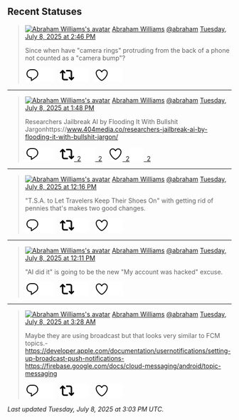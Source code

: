 ## Recent Statuses

> <a href="https://indieweb.social/@abraham"><img alt="Abraham Williams's avatar" src="https://cdn.masto.host/indiewebsocial/accounts/avatars/109/292/540/382/343/163/original/d00f2e03ce9c85b1.jpg" height="24" width="24" ></a> [Abraham Williams](https://indieweb.social/@abraham) [@abraham](https://indieweb.social/@abraham) [Tuesday, July 8, 2025 at 2:46 PM](https://indieweb.social/@abraham/114818152839880427)
>
> Since when have &quot;camera rings&quot; protruding from the back of a phone not counted as a &quot;camera bump&quot;?
>
> [![Reply](./images/reply_light.svg#gh-light-mode-only "Reply")](https://indieweb.social/@abraham/114818152839880427#gh-light-mode-only)[![Reply](./images/reply.svg#gh-dark-mode-only "Reply")](https://indieweb.social/@abraham/114818152839880427#gh-dark-mode-only)&emsp;[![Boost](./images/retweet_light.svg#gh-light-mode-only "Boost")](https://indieweb.social/@abraham/114818152839880427#gh-light-mode-only)[![Boost](./images/retweet.svg#gh-dark-mode-only "Boost")](https://indieweb.social/@abraham/114818152839880427#gh-dark-mode-only)&emsp;[![Favorite](./images/like_light.svg#gh-light-mode-only "Favorite")](https://indieweb.social/@abraham/114818152839880427#gh-light-mode-only)[![Favorite](./images/like.svg#gh-dark-mode-only "Favorite")](https://indieweb.social/@abraham/114818152839880427#gh-dark-mode-only)


---

> <a href="https://indieweb.social/@abraham"><img alt="Abraham Williams's avatar" src="https://cdn.masto.host/indiewebsocial/accounts/avatars/109/292/540/382/343/163/original/d00f2e03ce9c85b1.jpg" height="24" width="24" ></a> [Abraham Williams](https://indieweb.social/@abraham) [@abraham](https://indieweb.social/@abraham) [Tuesday, July 8, 2025 at 1:48 PM](https://indieweb.social/@abraham/114817925595240135)
>
> Researchers Jailbreak AI by Flooding It With Bullshit Jargonhttps://www.404media.co/researchers-jailbreak-ai-by-flooding-it-with-bullshit-jargon/
>
> [![Reply](./images/reply_light.svg#gh-light-mode-only "Reply")](https://indieweb.social/@abraham/114817925595240135#gh-light-mode-only)[![Reply](./images/reply.svg#gh-dark-mode-only "Reply")](https://indieweb.social/@abraham/114817925595240135#gh-dark-mode-only)&emsp;[![Boost](./images/retweet_light.svg#gh-light-mode-only "Boost")&ensp;2](https://indieweb.social/@abraham/114817925595240135#gh-light-mode-only)[![Boost](./images/retweet.svg#gh-dark-mode-only "Boost")&ensp;2](https://indieweb.social/@abraham/114817925595240135#gh-dark-mode-only)&emsp;[![Favorite](./images/like_light.svg#gh-light-mode-only "Favorite")&ensp;2](https://indieweb.social/@abraham/114817925595240135#gh-light-mode-only)[![Favorite](./images/like.svg#gh-dark-mode-only "Favorite")&ensp;2](https://indieweb.social/@abraham/114817925595240135#gh-dark-mode-only)


---

> <a href="https://indieweb.social/@abraham"><img alt="Abraham Williams's avatar" src="https://cdn.masto.host/indiewebsocial/accounts/avatars/109/292/540/382/343/163/original/d00f2e03ce9c85b1.jpg" height="24" width="24" ></a> [Abraham Williams](https://indieweb.social/@abraham) [@abraham](https://indieweb.social/@abraham) [Tuesday, July 8, 2025 at 12:16 PM](https://indieweb.social/@abraham/114817563257824558)
>
> &quot;T.S.A. to Let Travelers Keep Their Shoes On&quot; with getting rid of pennies that&#39;s makes two good changes.
>
> [![Reply](./images/reply_light.svg#gh-light-mode-only "Reply")](https://indieweb.social/@abraham/114817563257824558#gh-light-mode-only)[![Reply](./images/reply.svg#gh-dark-mode-only "Reply")](https://indieweb.social/@abraham/114817563257824558#gh-dark-mode-only)&emsp;[![Boost](./images/retweet_light.svg#gh-light-mode-only "Boost")](https://indieweb.social/@abraham/114817563257824558#gh-light-mode-only)[![Boost](./images/retweet.svg#gh-dark-mode-only "Boost")](https://indieweb.social/@abraham/114817563257824558#gh-dark-mode-only)&emsp;[![Favorite](./images/like_light.svg#gh-light-mode-only "Favorite")](https://indieweb.social/@abraham/114817563257824558#gh-light-mode-only)[![Favorite](./images/like.svg#gh-dark-mode-only "Favorite")](https://indieweb.social/@abraham/114817563257824558#gh-dark-mode-only)


---

> <a href="https://indieweb.social/@abraham"><img alt="Abraham Williams's avatar" src="https://cdn.masto.host/indiewebsocial/accounts/avatars/109/292/540/382/343/163/original/d00f2e03ce9c85b1.jpg" height="24" width="24" ></a> [Abraham Williams](https://indieweb.social/@abraham) [@abraham](https://indieweb.social/@abraham) [Tuesday, July 8, 2025 at 12:11 PM](https://indieweb.social/@abraham/114817544265880206)
>
> &quot;AI did it&quot; is going to be the new &quot;My account was hacked&quot; excuse.
>
> [![Reply](./images/reply_light.svg#gh-light-mode-only "Reply")](https://indieweb.social/@abraham/114817544265880206#gh-light-mode-only)[![Reply](./images/reply.svg#gh-dark-mode-only "Reply")](https://indieweb.social/@abraham/114817544265880206#gh-dark-mode-only)&emsp;[![Boost](./images/retweet_light.svg#gh-light-mode-only "Boost")](https://indieweb.social/@abraham/114817544265880206#gh-light-mode-only)[![Boost](./images/retweet.svg#gh-dark-mode-only "Boost")](https://indieweb.social/@abraham/114817544265880206#gh-dark-mode-only)&emsp;[![Favorite](./images/like_light.svg#gh-light-mode-only "Favorite")](https://indieweb.social/@abraham/114817544265880206#gh-light-mode-only)[![Favorite](./images/like.svg#gh-dark-mode-only "Favorite")](https://indieweb.social/@abraham/114817544265880206#gh-dark-mode-only)


---

> <a href="https://indieweb.social/@abraham"><img alt="Abraham Williams's avatar" src="https://cdn.masto.host/indiewebsocial/accounts/avatars/109/292/540/382/343/163/original/d00f2e03ce9c85b1.jpg" height="24" width="24" ></a> [Abraham Williams](https://indieweb.social/@abraham) [@abraham](https://indieweb.social/@abraham) [Tuesday, July 8, 2025 at 3:28 AM](https://indieweb.social/@abraham/114815486239042967)
>
> Maybe they are using broadcast but that looks very similar to FCM topics.- https://developer.apple.com/documentation/usernotifications/setting-up-broadcast-push-notifications- https://firebase.google.com/docs/cloud-messaging/android/topic-messaging
>
> [![Reply](./images/reply_light.svg#gh-light-mode-only "Reply")](https://indieweb.social/@abraham/114815486239042967#gh-light-mode-only)[![Reply](./images/reply.svg#gh-dark-mode-only "Reply")](https://indieweb.social/@abraham/114815486239042967#gh-dark-mode-only)&emsp;[![Boost](./images/retweet_light.svg#gh-light-mode-only "Boost")](https://indieweb.social/@abraham/114815486239042967#gh-light-mode-only)[![Boost](./images/retweet.svg#gh-dark-mode-only "Boost")](https://indieweb.social/@abraham/114815486239042967#gh-dark-mode-only)&emsp;[![Favorite](./images/like_light.svg#gh-light-mode-only "Favorite")](https://indieweb.social/@abraham/114815486239042967#gh-light-mode-only)[![Favorite](./images/like.svg#gh-dark-mode-only "Favorite")](https://indieweb.social/@abraham/114815486239042967#gh-dark-mode-only)


_Last updated Tuesday, July 8, 2025 at 3:03 PM UTC._

